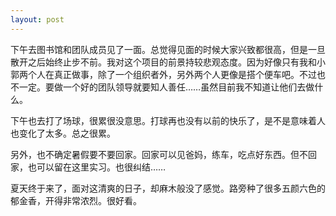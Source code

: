 ```yaml
---
layout: post
---
```


下午去图书馆和团队成员见了一面。总觉得见面的时候大家兴致都很高，但是一旦散开之后始终止步不前。我对这个项目的前景持较悲观态度。因为好像只有我和小郭两个人在真正做事，除了一个组织者外，另外两个人更像是搭个便车吧。不过也不一定。要做一个好的团队领导就要知人善任……虽然目前我不知道让他们去做什么。

下午也去打了场球，很累很没意思。打球再也没有以前的快乐了，是不是意味着人也变化了太多。总之很累。

另外，也不确定暑假要不要回家。回家可以见爸妈，练车，吃点好东西。但不回家，也可以留在这里实习。也很纠结……

夏天终于来了，面对这清爽的日子，却麻木般没了感觉。路旁种了很多五颜六色的郁金香，开得非常浓烈。很好看。
